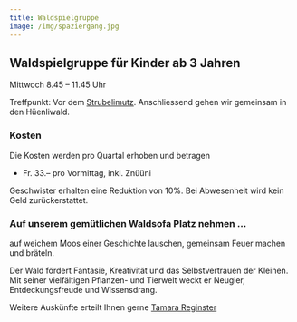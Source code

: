 ```yaml
---
title: Waldspielgruppe
image: /img/spaziergang.jpg
---
```


## Waldspielgruppe für Kinder ab 3 Jahren

Mittwoch 8.45 – 11.45 Uhr

Treffpunkt: Vor dem <a href="/contact">Strubelimutz</a>. Anschliessend gehen wir gemeinsam in den Hüenliwald.

### Kosten

Die Kosten werden pro Quartal erhoben und betragen

- Fr. 33.– pro Vormittag, inkl. Znüüni

Geschwister erhalten eine Reduktion von 10%.
Bei Abwesenheit wird kein Geld zurückerstattet.

### Auf unserem gemütlichen Waldsofa Platz nehmen ...

auf weichem Moos einer Geschichte lauschen, gemeinsam Feuer machen und bräteln.

Der Wald fördert Fantasie, Kreativität und das Selbstvertrauen der Kleinen. 
Mit seiner vielfältigen Pflanzen- und Tierwelt weckt er Neugier, Entdeckungsfreude und Wissensdrang.

Weitere Auskünfte erteilt Ihnen gerne <a href="/contact">Tamara Reginster</a>
